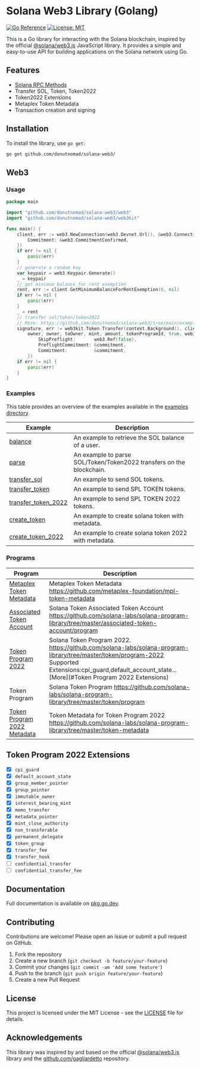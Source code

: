 # Solana Web3 Library (Golang)

[![Go Reference](https://pkg.go.dev/badge/github.com/donutnomad/solana-web3.svg)](https://pkg.go.dev/github.com/donutnomad/solana-web3)
[![License: MIT](https://img.shields.io/badge/License-MIT-blue.svg)](LICENSE)

This is a Go library for interacting with the Solana blockchain, inspired by the
official [@solana/web3.js](https://github.com/solana-labs/solana-web3.js) JavaScript library. It provides a simple and
easy-to-use API for building applications on the Solana network using Go.

## Features

- [Solana RPC Methods](https://solana.com/docs/rpc/http/)
- Transfer SOL, Token, Token2022
- Token2022 Extensions
- Metaplex Token Metadata
- Transaction creation and signing

## Installation

To install the library, use `go get`:

```sh
go get github.com/donutnomad/solana-web3/
```

## Web3

### Usage

```go
package main

import "github.com/donutnomad/solana-web3/web3"
import "github.com/donutnomad/solana-web3/web3kit"

func main() {
	client, err := web3.NewConnection(web3.Devnet.Url(), &web3.ConnectionConfig{
		Commitment: &web3.CommitmentConfirmed,
	})
	if err != nil {
		panic(err)
	}
	// generate a random key
	var keypair = web3.Keypair.Generate()
	_ = keypair
	// get minimum balance for rent exemption
	rent, err := client.GetMinimumBalanceForRentExemption(0, nil)
	if err != nil {
		panic(err)
	}
	_ = rent
	// transfer sol/token/token2022
	// More: https://github.com/donutnomad/solana-web3/tree/main/example/transfer_sol
	signature, err := web3kit.Token.Transfer(context.Background(), client,
		owner, owner, toOwner, mint, amount, tokenProgramId, true, web3.ConfirmOptions{
			SkipPreflight:       web3.Ref(false),
			PreflightCommitment: &commitment,
			Commitment:          &commitment,
		})
	if err != nil {
		panic(err)
	}
}

```

### Examples

This table provides an overview of the examples available in
the [examples directory](https://github.com/donutnomad/solana-web3/tree/main/example/).

| Example                                                                                                | Description                                                          |
|--------------------------------------------------------------------------------------------------------|----------------------------------------------------------------------|
| [balance](https://github.com/donutnomad/solana-web3/tree/main/example/balance)                         | An example to retrieve the SOL balance of a user.                    |
| [parse](https://github.com/donutnomad/solana-web3/tree/main/example/parse)                             | An example to parse SOL/Token/Token2022 transfers on the blockchain. |
| [transfer_sol](https://github.com/donutnomad/solana-web3/tree/main/example/transfer_sol)               | An example to send SOL tokens.                                       |
| [transfer_token](https://github.com/donutnomad/solana-web3/tree/main/example/transfer_token)           | An example to send SPL TOKEN tokens.                                 |
| [transfer_token_2022](https://github.com/donutnomad/solana-web3/tree/main/example/transfer_token_2022) | An example to send SPL TOKEN 2022 tokens.                            |
| [create_token](https://github.com/donutnomad/solana-web3/tree/main/example/create_token)               | An example to create solana token with metadata.                     |
| [create_token_2022](https://github.com/donutnomad/solana-web3/tree/main/example/create_token_2022)     | An example to create solana token 2022 with metadata.                |

### Programs

| Program                                                                                                  | Description                                                                                                                                                                                                        |
|----------------------------------------------------------------------------------------------------------|--------------------------------------------------------------------------------------------------------------------------------------------------------------------------------------------------------------------|
| [Metaplex Token Metadata](https://github.com/donutnomad/solana-web3/tree/main/mpl_token_metadata)        | Metaplex Token Metadata https://github.com/metaplex-foundation/mpl-token-metadata                                                                                                                                  |
| [Associated Token Account](https://github.com/donutnomad/solana-web3/tree/main/associated_token_account) | Solana Token Associated Token Account https://github.com/solana-labs/solana-program-library/tree/master/associated-token-account/program                                                                           |
| [Token Program 2022](https://github.com/donutnomad/solana-web3/tree/main/spl_token_2022)                 | Solana Token Program 2022. https://github.com/solana-labs/solana-program-library/tree/master/token/program-2022 <br/>Supported Extensions:cpi_guard,default_account_state...[More](#Token Program 2022 Extensions) |
| Token Program                                                                                            | Solana Token Program https://github.com/solana-labs/solana-program-library/tree/master/token/program                                                                                                               |
| [Token Program 2022 Metadata](https://github.com/donutnomad/solana-web3/tree/main/token_metadata)        | Token Metadata for Token Program 2022 https://github.com/solana-labs/solana-program-library/tree/master/token-metadata                                                                                             |

## Token Program 2022 Extensions

- [x] `cpi_guard`
- [x] `default_account_state`
- [x] `group_member_pointer`
- [x] `group_pointer`
- [x] `immutable_owner`
- [x] `interest_bearing_mint`
- [x] `memo_transfer`
- [x] `metadata_pointer`
- [x] `mint_close_authority`
- [x] `non_transferable`
- [x] `permanent_delegate`
- [x] `token_group`
- [x] `transfer_fee`
- [x] `transfer_hook`
- [ ] `confidential_transfer`
- [ ] `confidential_transfer_fee`

## Documentation

Full documentation is available on [pkg.go.dev](https://pkg.go.dev/github.com/donutnomad/solana-web3).

## Contributing

Contributions are welcome! Please open an issue or submit a pull request on GitHub.

1. Fork the repository
2. Create a new branch (`git checkout -b feature/your-feature`)
3. Commit your changes (`git commit -am 'Add some feature'`)
4. Push to the branch (`git push origin feature/your-feature`)
5. Create a new Pull Request

## License

This project is licensed under the MIT License - see the [LICENSE](LICENSE) file for details.

## Acknowledgements

This library was inspired by and based on the official [@solana/web3.js](https://github.com/solana-labs/solana-web3.js)
library and the [github.com/gagliardetto](https://github.com/gagliardetto/solana-go) repository.
